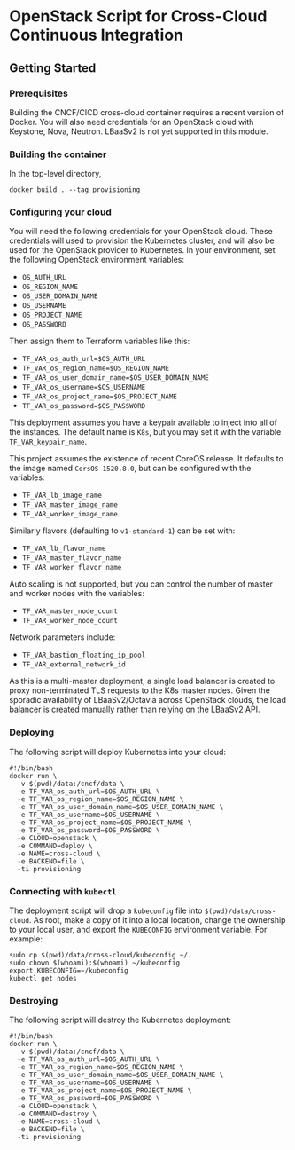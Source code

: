 # OpenStack Script for Cross-Cloud Continuous Integration

## Getting Started

### Prerequisites

Building the CNCF/CICD cross-cloud container requires a recent version
of Docker. You will also need credentials for an OpenStack cloud with
Keystone, Nova, Neutron. LBaaSv2 is not yet supported in this module.

### Building the container

In the top-level directory,

```docker build . --tag provisioning```

### Configuring your cloud

You will need the following credentials for your OpenStack cloud.
These credentials will used to provision the Kubernetes cluster,
and will also be used for the OpenStack provider to Kubernetes.
In your environment, set the following OpenStack environment variables:

* `OS_AUTH_URL`
* `OS_REGION_NAME`
* `OS_USER_DOMAIN_NAME`
* `OS_USERNAME`
* `OS_PROJECT_NAME`
* `OS_PASSWORD`

Then assign them to Terraform variables like this:
* `TF_VAR_os_auth_url=$OS_AUTH_URL`
* `TF_VAR_os_region_name=$OS_REGION_NAME`
* `TF_VAR_os_user_domain_name=$OS_USER_DOMAIN_NAME`
* `TF_VAR_os_username=$OS_USERNAME`
* `TF_VAR_os_project_name=$OS_PROJECT_NAME`
* `TF_VAR_os_password=$OS_PASSWORD`

This deployment assumes you have a keypair available to inject into all
of the instances. The default name is `K8s`, but you may set it with the
variable `TF_VAR_keypair_name`.

This project assumes the existence of recent CoreOS release.
It defaults to the image named `CorsOS 1520.8.0`, but can be configured
with the variables:

* `TF_VAR_lb_image_name`
* `TF_VAR_master_image_name`
* `TF_VAR_worker_image_name`.

Similarly flavors (defaulting to `v1-standard-1`) can be set with:

* `TF_VAR_lb_flavor_name`
* `TF_VAR_master_flavor_name`
* `TF_VAR_worker_flavor_name`

Auto scaling is not supported, but you can control the number of master
and worker nodes with the variables:

* `TF_VAR_master_node_count`
* `TF_VAR_worker_node_count`

Network parameters include:

* `TF_VAR_bastion_floating_ip_pool`
* `TF_VAR_external_network_id`

As this is a multi-master deployment, a single load balancer is created
to proxy non-terminated TLS requests to the K8s master nodes. Given the
sporadic availability of LBaaSv2/Octavia across OpenStack clouds, the
load balancer is created manually rather than relying on the LBaaSv2
API.

### Deploying

The following script will deploy Kubernetes into your cloud:

```
#!/bin/bash
docker run \
  -v $(pwd)/data:/cncf/data \
  -e TF_VAR_os_auth_url=$OS_AUTH_URL \
  -e TF_VAR_os_region_name=$OS_REGION_NAME \
  -e TF_VAR_os_user_domain_name=$OS_USER_DOMAIN_NAME \
  -e TF_VAR_os_username=$OS_USERNAME \
  -e TF_VAR_os_project_name=$OS_PROJECT_NAME \
  -e TF_VAR_os_password=$OS_PASSWORD \
  -e CLOUD=openstack \
  -e COMMAND=deploy \
  -e NAME=cross-cloud \
  -e BACKEND=file \
  -ti provisioning
```

### Connecting with `kubectl`

The deployment script will drop a `kubeconfig` file into
`$(pwd)/data/cross-cloud`. As root, make a copy of it into
a local location, change the ownership to your local user,
and export the `KUBECONFIG` environment variable. For example:

```
sudo cp $(pwd)/data/cross-cloud/kubeconfig ~/.
sudo chown $(whoami):$(whoami) ~/kubeconfig
export KUBECONFIG=~/kubeconfig
kubectl get nodes
```

### Destroying

The following script will destroy the Kubernetes deployment:

```
#!/bin/bash
docker run \
  -v $(pwd)/data:/cncf/data \
  -e TF_VAR_os_auth_url=$OS_AUTH_URL \
  -e TF_VAR_os_region_name=$OS_REGION_NAME \
  -e TF_VAR_os_user_domain_name=$OS_USER_DOMAIN_NAME \
  -e TF_VAR_os_username=$OS_USERNAME \
  -e TF_VAR_os_project_name=$OS_PROJECT_NAME \
  -e TF_VAR_os_password=$OS_PASSWORD \
  -e CLOUD=openstack \
  -e COMMAND=destroy \
  -e NAME=cross-cloud \
  -e BACKEND=file \
  -ti provisioning
```
